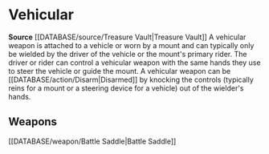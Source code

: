 ﻿---
id: '493'
name: Vehicular
rarity: Common
rus_type_level: null
source: '[[DATABASE/source/Treasure Vault|Treasure Vault]]'
trait:
- Vehicular
type: Trait

---
# Vehicular

**Source** [[DATABASE/source/Treasure Vault|Treasure Vault]] 
A vehicular weapon is attached to a vehicle or worn by a mount and can typically only be wielded by the driver of the vehicle or the mount's primary rider. The driver or rider can control a vehicular weapon with the same hands they use to steer the vehicle or guide the mount. A vehicular weapon can be [[DATABASE/action/Disarm|Disarmed]] by knocking the controls (typically reins for a mount or a steering device for a vehicle) out of the wielder's hands.

## Weapons

[[DATABASE/weapon/Battle Saddle|Battle Saddle]]